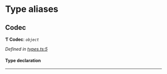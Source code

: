 

# Type aliases

<a id="codec"></a>

##  Codec

**Ƭ Codec**: *`object`*

*Defined in [types.ts:5](https://github.com/polkadot-js/common/blob/f011334/packages/trie-codec/src/types.ts#L5)*

#### Type declaration

___

